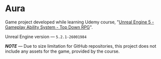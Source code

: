﻿# Aura

Game project developed while learning Udemy course, "[Unreal Engine 5 - Gameplay Ability System - Top Down RPG](https://www.udemy.com/course/unreal-engine-5-gas-top-down-rpg/)".

Unreal Engine version — `5.2.1-26001984`

***NOTE*** — Due to size limitation for GitHub repositories, this project does not include any assets for the game, provided by the course.
